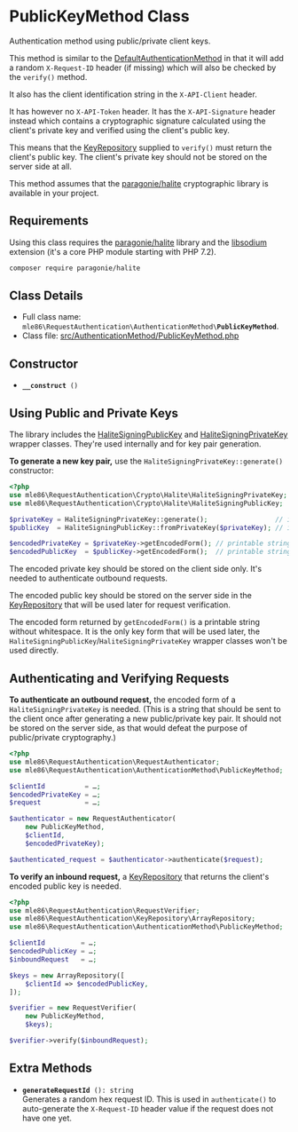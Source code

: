 # PublicKeyMethod Class

Authentication method using public/private client keys.

This method is similar to the [DefaultAuthenticationMethod]
in that it will add a random `X-Request-ID` header (if missing)
which will also be checked by the `verify()` method.

It also has the client identification string in the `X-API-Client` header.

It has however no `X-API-Token` header.
It has the `X-API-Signature` header instead
which contains a cryptographic signature
calculated using the client's private key
and verified using the client's public key.

This means that the [KeyRepository] supplied to `verify()`
must return the client's public key.
The client's private key should not be stored on the server side at all.

This method assumes that the
[paragonie/halite](https://github.com/paragonie/halite) cryptographic library
is available in your project.


[Exceptions]: Exceptions.md
[KeyRepository]: Class_KeyRepository.md
[AuthenticationMethod]: Class_AuthenticationMethod.md
[DefaultAuthenticationMethod]: Class_DefaultAuthenticationMethod.md
[RequestAuthenticator]: Class_RequestAuthenticator.md
[RequestVerifier]: Class_RequestVerifier.md


## Requirements

Using this class requires the [paragonie/halite](https://github.com/paragonie/halite) library
and the [libsodium](https://github.com/jedisct1/libsodium-php) extension
(it's a core PHP module starting with PHP 7.2).

```sh
composer require paragonie/halite
```


## Class Details

* Full class name: <code>mle86\\RequestAuthentication\\AuthenticationMethod\\<b>PublicKeyMethod</b></code>.
* Class file: [src/AuthenticationMethod/PublicKeyMethod.php](../src/AuthenticationMethod/PublicKeyMethod.php)


## Constructor

* <code><b>\_\_construct</b> ()</code>


## Using Public and Private Keys

The library includes the
[HaliteSigningPublicKey](../src/Crypto/Halite/HaliteSigningPublicKey.php)
and
[HaliteSigningPrivateKey](../src/Crypto/Halite/HaliteSigningPrivateKey.php)
wrapper classes.
They're used internally
and for key pair generation.

**To generate a new key pair,**
use the `HaliteSigningPrivateKey::generate()` constructor:

```php
<?php
use mle86\RequestAuthentication\Crypto\Halite\HaliteSigningPrivateKey;
use mle86\RequestAuthentication\Crypto\Halite\HaliteSigningPublicKey;

$privateKey = HaliteSigningPrivateKey::generate();                 // instanceof HaliteSigningPrivateKey
$publicKey  = HaliteSigningPublicKey::fromPrivateKey($privateKey); // instanceof HaliteSigningPublicKey

$encodedPrivateKey = $privateKey->getEncodedForm(); // printable string
$encodedPublicKey  = $publicKey->getEncodedForm();  // printable string
```

The encoded private key should be stored on the client side only.
It's needed to authenticate outbound requests.

The encoded public key should be stored on the server side
in the [KeyRepository] that will be used later for request verification.

The encoded form returned by `getEncodedForm()`
is a printable string without whitespace.
It is the only key form that will be used later,
the `HaliteSigningPublicKey`/`HaliteSigningPrivateKey` wrapper classes
won't be used directly.


## Authenticating and Verifying Requests

**To authenticate an outbound request,**
the encoded form of a `HaliteSigningPrivateKey` is needed.
(This is a string that should be sent to the client once after generating a new public/private key pair.
 It should not be stored on the server side, as that would defeat the purpose of public/private cryptography.)

```php
<?php
use mle86\RequestAuthentication\RequestAuthenticator;
use mle86\RequestAuthentication\AuthenticationMethod\PublicKeyMethod;

$clientId          = …;
$encodedPrivateKey = …;
$request           = …;

$authenticator = new RequestAuthenticator(
    new PublicKeyMethod,
    $clientId,
    $encodedPrivateKey);

$authenticated_request = $authenticator->authenticate($request);
```

**To verify an inbound request,**
a [KeyRepository] that returns the client's encoded public key is needed.

```php
<?php
use mle86\RequestAuthentication\RequestVerifier;
use mle86\RequestAuthentication\KeyRepository\ArrayRepository;
use mle86\RequestAuthentication\AuthenticationMethod\PublicKeyMethod;

$clientId         = …;
$encodedPublicKey = …;
$inboundRequest   = …;

$keys = new ArrayRepository([
    $clientId => $encodedPublicKey,
]);

$verifier = new RequestVerifier(
    new PublicKeyMethod,
    $keys);

$verifier->verify($inboundRequest);
```


## Extra Methods

* <code><b>generateRequestId</b> (): string</code>  
    Generates a random hex request ID.
    This is used in `authenticate()` to auto-generate the `X-Request-ID` header value
    if the request does not have one yet.

